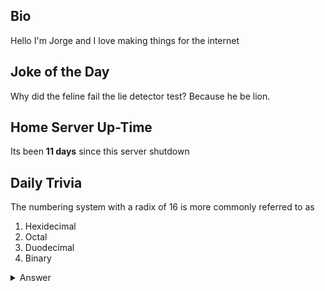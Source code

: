 ## Bio

Hello I'm Jorge and I love making things for the internet

## Joke of the Day

Why did the feline fail the lie detector test? Because he be lion.

## Home Server Up-Time

Its been **11 days** since this server shutdown


## Daily Trivia

The numbering system with a radix of 16 is more commonly referred to as 
 1. Hexidecimal
 2. Octal
 3. Duodecimal
 4. Binary

<details>
  <summary>Answer</summary>
  Hexidecimal
</details>
